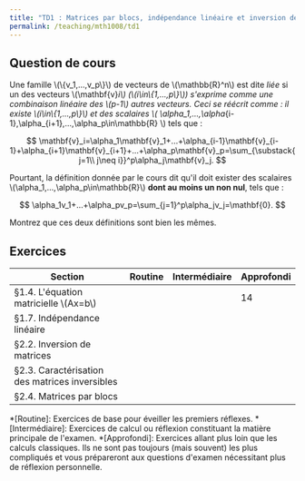 ```yaml
---
title: "TD1 : Matrices par blocs, indépendance linéaire et inversion de matrices"
permalink: /teaching/mth1008/td1
---
```


## Question de cours

Une famille \\(\\{v_1,...,v_p\\}\\) de vecteurs de \\(\mathbb{R}^n\\) est dite *liée* si un des vecteurs \\(\mathbf{v}_i\\) (\\(i\in\\{1,...,p\\}\\)) s'exprime comme une combinaison linéaire des \\(p-1\\) autres vecteurs. Ceci se réécrit comme : il existe \\(i\in\\{1,...,p\\}\\) et des scalaires \\( \alpha_1,...,\alpha_{i-1},\alpha_{i+1},...,\alpha_p\in\mathbb{R} \\) tels que :

$$
    \mathbf{v}_i=\alpha_1\mathbf{v}_1+...+\alpha_{i-1}\mathbf{v}_{i-1}+\alpha_{i+1}\mathbf{v}_{i+1}+...+\alpha_p\mathbf{v}_p=\sum_{\substack{j=1\\ j\neq i}}^p\alpha_j\mathbf{v}_j.
$$

Pourtant, la définition donnée par le cours dit qu'il doit exister des scalaires \\(\alpha_1,...,\alpha_p\in\mathbb{R}\\) **dont au moins un non nul**, tels que :

$$
    \alpha_1v_1+...+\alpha_pv_p=\sum_{j=1}^p\alpha_jv_j=\mathbf{0}.
$$

Montrez que ces deux définitions sont bien les mêmes.

## Exercices

| Section                                        | Routine | Intermédiaire | Approfondi |
| ---------------------------------------------- | ------- | ------------- | ---------- |
| §1.4. L'équation matricielle \\(Ax=b\\)        |         |               | 14         |
| §1.7. Indépendance linéaire                    |         |               |            |
| §2.2. Inversion de matrices                    |         |               |            |
| §2.3. Caractérisation des matrices inversibles |         |               |            |
| §2.4. Matrices par blocs                       |         |               |            |


*[Routine]: Exercices de base pour éveiller les premiers réflexes.
*[Intermédiaire]: Exercices de calcul ou réflexion constituant la matière principale de l'examen.
*[Approfondi]: Exercices allant plus loin que les calculs classiques. Ils ne sont pas toujours (mais souvent) les plus compliqués et vous prépareront aux questions d'examen nécessitant plus de réflexion personnelle.